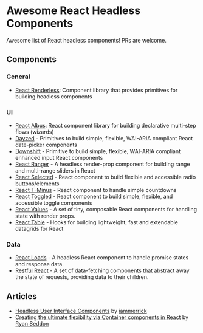 # Awesome React Headless Components

Awesome list of React headless components! PRs are welcome.

## Components

### General

- [React Renderless](https://github.com/alexkrolick/react-renderless): Component library that provides primitives for building headless components

### UI

- [React Albus](https://github.com/americanexpress/react-albus): React component library for building declarative multi-step flows (wizards)
- [Dayzed](https://github.com/deseretdigital/dayzed) - Primitives to build simple, flexible, WAI-ARIA compliant React date-picker components
- [Downshift](https://github.com/paypal/downshift) - Primitive to build simple, flexible, WAI-ARIA compliant enhanced input React components
- [React Ranger](https://github.com/react-tools/react-ranger) - A headless render-prop component for building range and multi-range sliders in React
- [React Selected](https://github.com/jxom/react-selected) - React component to build flexible and accessible radio buttons/elements
- [React T-Minus](https://github.com/jxom/react-t-minus) - React component to handle simple countdowns
- [React Toggled](https://github.com/kentcdodds/react-toggled) - React component to build simple, flexible, and accessible toggle components
- [React Values](https://github.com/ianstormtaylor/react-values) - A set of tiny, composable React components for handling state with render props.
- [React Table](https://github.com/tannerlinsley/react-table) - Hooks for building lightweight, fast and extendable datagrids for React

### Data

- [React Loads](https://github.com/jxom/react-loads) - A headless React component to handle promise states and response data.
- [Restful React](https://github.com/contiamo/restful-react) - A set of data-fetching components that abstract away the state of requests, providing data to their children.

## Articles

- [Headless User Interface Components](https://medium.com/merrickchristensen/headless-user-interface-components-565b0c0f2e18) by [iammerrick](https://github.com/iammerrick)
- [Creating the ultimate flexibility via Container components in React](https://medium.com/zendesk-engineering/creating-the-ultimate-flexibility-via-container-components-in-react-e4b8eca5338c) by [Ryan Seddon](https://github.com/ryanseddon)
